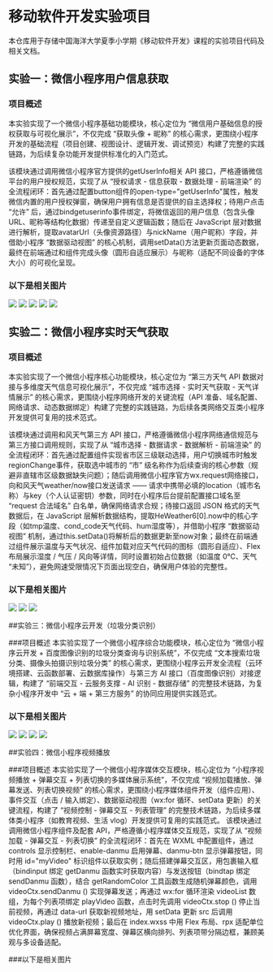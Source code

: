 # 移动软件开发实验项目

本仓库用于存储中国海洋大学夏季小学期《移动软件开发》课程的实验项目代码及相关文档。

## 实验一：微信小程序用户信息获取

### 项目概述
本实验实现了一个微信小程序基础功能模块，核心定位为 “微信用户基础信息的授权获取与可视化展示”，不仅完成 “获取头像 + 昵称” 的核心需求，更围绕小程序开发的基础流程（项目创建、视图设计、逻辑开发、调试预览）构建了完整的实践链路，为后续复杂功能开发提供标准化的入门范式。

该模块通过调用微信小程序官方提供的getUserInfo相关 API 接口，严格遵循微信平台的用户授权规范，实现了从 “授权请求 - 信息获取 - 数据处理 - 前端渲染” 的全流程闭环：首先通过配置button组件的open-type="getUserInfo"属性，触发微信内置的用户授权弹窗，确保用户拥有信息是否提供的自主选择权；待用户点击 “允许” 后，通过bindgetuserinfo事件绑定，将微信返回的用户信息（包含头像 URL、昵称等结构化数据）传递至自定义逻辑函数；随后在 JavaScript 层对数据进行解析，提取avatarUrl（头像资源路径）与nickName（用户昵称）字段，并借助小程序 “数据驱动视图” 的核心机制，调用setData()方法更新页面动态数据，最终在前端通过<image>和<text>组件完成头像（圆形自适应展示）与昵称（适配不同设备的字体大小）的可视化呈现。

### 以下是相关图片
![](https://github.com/nobody45678/-/blob/main/image/%E5%AE%9E%E9%AA%8C%E4%B8%80/%E5%B1%8F%E5%B9%95%E6%88%AA%E5%9B%BE%202025-08-25%20203509.png)
![](https://github.com/nobody45678/-/blob/main/image/%E5%AE%9E%E9%AA%8C%E4%B8%80/%E5%B1%8F%E5%B9%95%E6%88%AA%E5%9B%BE%202025-08-25%20203605.png)
![](https://github.com/nobody45678/-/blob/main/image/%E5%AE%9E%E9%AA%8C%E4%B8%80/%E5%B1%8F%E5%B9%95%E6%88%AA%E5%9B%BE%202025-08-25%20203646.png)
![](https://github.com/nobody45678/-/blob/main/image/%E5%AE%9E%E9%AA%8C%E4%B8%80/%E5%B1%8F%E5%B9%95%E6%88%AA%E5%9B%BE%202025-08-25%20203701.png)
![](https://github.com/nobody45678/-/blob/main/image/%E5%AE%9E%E9%AA%8C%E4%B8%80/%E5%B1%8F%E5%B9%95%E6%88%AA%E5%9B%BE%202025-08-25%20203714.png)

## 实验二：微信小程序实时天气获取

### 项目概述
本实验实现了一个微信小程序核心功能模块，核心定位为 “第三方天气 API 数据对接与多维度天气信息可视化展示”，不仅完成 “城市选择 - 实时天气获取 - 天气详情展示” 的核心需求，更围绕小程序网络开发的关键流程（API 准备、域名配置、网络请求、动态数据绑定）构建了完整的实践链路，为后续各类网络交互类小程序开发提供可复用的技术范式。

该模块通过调用和风天气第三方 API 接口，严格遵循微信小程序网络通信规范与第三方接口调用规则，实现了从 “城市选择 - 数据请求 - 数据解析 - 前端渲染” 的全流程闭环：首先通过配置<picker mode="region">组件实现省市区三级联动选择，用户切换城市时触发regionChange事件，获取选中城市的 “市” 级名称作为后续查询的核心参数（规避非直辖市区级数据缺失问题）；随后调用微信小程序官方wx.request网络接口，向和风天气weather/now接口发送请求 —— 请求中携带必填的location（城市名称）与key（个人认证密钥）参数，同时在小程序后台提前配置接口域名至 “request 合法域名” 白名单，确保网络请求合规；待接口返回 JSON 格式的天气数据后，在 JavaScript 层解析数据结构，提取HeWeather6[0].now中的核心字段（如tmp温度、cond_code天气代码、hum湿度等），并借助小程序 “数据驱动视图” 机制，通过this.setData()将解析后的数据更新至now对象；最终在前端通过<text>组件展示温度与天气状况、<image>组件加载对应天气代码的图标（圆形自适应）、<view>Flex 布局展示湿度 / 气压 / 风向等详情，同时设置初始占位数据（如温度 0℃、天气 “未知”），避免网速受限情况下页面出现空白，确保用户体验的完整性。

### 以下是相关图片
![](https://github.com/nobody45678/-/blob/main/image/%E5%AE%9E%E9%AA%8C%E4%BA%8C/%E5%B1%8F%E5%B9%95%E6%88%AA%E5%9B%BE%202025-08-26%20112540.png)
![](https://github.com/nobody45678/-/blob/main/image/%E5%AE%9E%E9%AA%8C%E4%BA%8C/%E5%B1%8F%E5%B9%95%E6%88%AA%E5%9B%BE%202025-08-26%20112549.png)
![](https://github.com/nobody45678/-/blob/main/image/%E5%AE%9E%E9%AA%8C%E4%BA%8C/%E5%B1%8F%E5%B9%95%E6%88%AA%E5%9B%BE%202025-08-26%20112606.png)

##实验三：微信小程序云开发（垃圾分类识别）

###项目概述
本实验实现了一个微信小程序综合功能模块，核心定位为 “微信小程序云开发 + 百度图像识别的垃圾分类查询与识别系统”，不仅完成 “文本搜索垃圾分类、摄像头拍摄识别垃圾分类” 的核心需求，更围绕小程序云开发全流程（云环境搭建、云函数部署、云数据库操作）与第三方 AI 接口（百度图像识别）对接逻辑，构建了 “前端交互 - 云服务支撑 - AI 识别 - 数据存储” 的完整技术链路，为复杂小程序开发中 “云 + 端 + 第三方服务” 的协同应用提供实践范式。

### 以下是相关图片
![](https://github.com/nobody45678/-/blob/main/image/%E5%AE%9E%E9%AA%8C%E4%B8%89/38daf263943e9bdd95e998dab1ab0db1.jpg?raw=true)
![](https://github.com/nobody45678/-/blob/main/image/%E5%AE%9E%E9%AA%8C%E4%B8%89/da11c48354a45f20be9fd6d09198e001.jpg?raw=true)
![](https://github.com/nobody45678/-/blob/main/image/%E5%AE%9E%E9%AA%8C%E4%B8%89/%E5%B1%8F%E5%B9%95%E6%88%AA%E5%9B%BE%202025-09-01%20164847.png?raw=true)
![](https://github.com/nobody45678/-/blob/main/image/%E5%AE%9E%E9%AA%8C%E4%B8%89/%E5%B1%8F%E5%B9%95%E6%88%AA%E5%9B%BE%202025-09-01%20164905.png?raw=true)

##实验四：微信小程序视频播放​

###项目概述​
本实验实现了一个微信小程序媒体交互模块，核心定位为 “小程序视频播放 + 弹幕交互 + 列表切换的多媒体展示系统”，不仅完成 “视频加载播放、弹幕发送、列表切换视频” 的核心需求，更围绕小程序媒体组件开发（组件应用）、事件交互（点击 / 输入绑定）、数据驱动视图（wx:for 循环、setData 更新）的关键流程，构建了 “视频控制 - 弹幕交互 - 列表管理” 的完整技术链路，为后续多媒体类小程序（如教育视频、生活 vlog）开发提供可复用的实践范式。​
该模块通过调用微信小程序组件及配套 API，严格遵循小程序媒体交互规范，实现了从 “视频加载 - 弹幕交互 - 列表切换” 的全流程闭环：首先在 WXML 中配置组件，通过 controls 显示控制栏、enable-danmu 启用弹幕、danmu-btn 显示弹幕按钮，同时用 id="myVideo" 标识组件以获取实例；随后搭建弹幕交互区，用包裹输入框（bindinput 绑定 getDanmu 函数实时获取内容）与发送按钮（bindtap 绑定 sendDanmu 函数），结合 getRandomColor 工具函数生成随机弹幕颜色，调用 videoCtx.sendDanmu () 实现弹幕发送；再通过 wx:for 循环渲染 videoList 数组，为每个列表项绑定 playVideo 函数，点击时先调用 videoCtx.stop () 停止当前视频，再通过 data-url 获取新视频地址，用 setData 更新 src 后调用 videoCtx.play () 播放新视频；最后在 index.wxss 中用 Flex 布局、rpx 适配单位优化界面，确保视频占满屏幕宽度、弹幕区横向排列、列表项带分隔边框，兼顾美观与多设备适配。

###以下是相关图片

